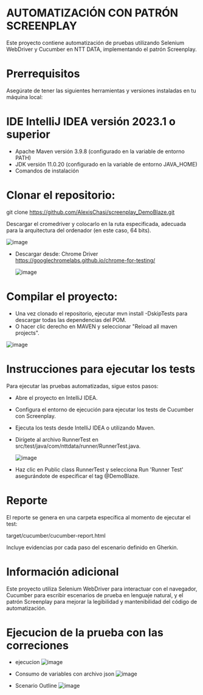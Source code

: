 #  AUTOMATIZACIÓN CON PATRÓN SCREENPLAY
Este proyecto contiene automatización de pruebas utilizando Selenium WebDriver y Cucumber en NTT DATA, implementando el patrón Screenplay.

# Prerrequisitos
Asegúrate de tener las siguientes herramientas y versiones instaladas en tu máquina local:

# IDE IntelliJ IDEA versión 2023.1 o superior

- Apache Maven versión 3.9.8 (configurado en la variable de entorno PATH)
- JDK versión 11.0.20 (configurado en la variable de entorno JAVA_HOME)
- Comandos de instalación
# Clonar el repositorio:

git clone https://github.com/AlexisChasi/screenplay_DemoBlaze.git

Descargar el cromedriver y colocarlo en la ruta especificada, adecuada para la arquitectura del ordenador (en este caso, 64 bits).

![image](https://github.com/user-attachments/assets/37a6383f-7882-4b8d-85f0-68541806fd80)

- Descargar desde: Chrome Driver https://googlechromelabs.github.io/chrome-for-testing/

  ![image](https://github.com/user-attachments/assets/e1dca051-b891-40b2-b661-ca11889579bc)


# Compilar el proyecto:

- Una vez clonado el repositorio, ejecutar mvn install -DskipTests para descargar todas las dependencias del POM.
- O hacer clic derecho en MAVEN y seleccionar "Reload all maven projects".

![image](https://github.com/user-attachments/assets/9f4e7158-9ee2-40e9-bbed-f16c6c19747e)

# Instrucciones para ejecutar los tests
Para ejecutar las pruebas automatizadas, sigue estos pasos:

- Abre el proyecto en IntelliJ IDEA.
- Configura el entorno de ejecución para ejecutar los tests de Cucumber con Screenplay.
- Ejecuta los tests desde IntelliJ IDEA o utilizando Maven.
- Dirígete al archivo RunnerTest en src/test/java/com/nttdata/runner/RunnerTest.java.

  ![image](https://github.com/user-attachments/assets/25469a93-9e0e-4f88-952b-c5d22ee95598)

- Haz clic en Public class RunnerTest y selecciona Run 'Runner Test' asegurándote de especificar el tag @DemoBlaze.

# Reporte
El reporte se genera en una carpeta específica al momento de ejecutar el test:

target/cucumber/cucumber-report.html

Incluye evidencias por cada paso del escenario definido en Gherkin.

# Información adicional
Este proyecto utiliza Selenium WebDriver para interactuar con el navegador, Cucumber para escribir escenarios de prueba en lenguaje natural, y el patrón Screenplay para mejorar la legibilidad y mantenibilidad del código de automatización.

# Ejecucion de la prueba con las correciones
- ejecucion 
![image](https://github.com/user-attachments/assets/73452db6-becd-43d4-9f74-c13b856c192a)

- Consumo de variables con archivo json
![image](https://github.com/user-attachments/assets/ecf8a438-b2b6-47f0-bf70-346ff612e17c)

- Scenario Outline
![image](https://github.com/user-attachments/assets/4778e32c-51c1-430e-bc86-aa181095e08f)




